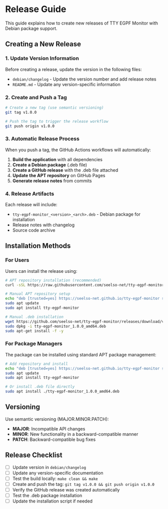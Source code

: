 # Release Guide

This guide explains how to create new releases of TTY EGPF Monitor with Debian package support.

## Creating a New Release

### 1. Update Version Information

Before creating a release, update the version in the following files:

- `debian/changelog` - Update the version number and add release notes
- `README.md` - Update any version-specific information

### 2. Create and Push a Tag

```bash
# Create a new tag (use semantic versioning)
git tag v1.0.0

# Push the tag to trigger the release workflow
git push origin v1.0.0
```

### 3. Automatic Release Process

When you push a tag, the GitHub Actions workflows will automatically:

1. **Build the application** with all dependencies
2. **Create a Debian package** (.deb file)
3. **Create a GitHub release** with the .deb file attached
4. **Update the APT repository** on GitHub Pages
5. **Generate release notes** from commits

### 4. Release Artifacts

Each release will include:

- `tty-egpf-monitor_<version>_<arch>.deb` - Debian package for installation
- Release notes with changelog
- Source code archive

## Installation Methods

### For Users

Users can install the release using:

```bash
# APT repository installation (recommended)
curl -sSL https://raw.githubusercontent.com/seelso-net/tty-egpf-monitor/main/setup-repo.sh | bash

# Manual APT repository setup
echo "deb [trusted=yes] https://seelso-net.github.io/tty-egpf-monitor stable main" | sudo tee /etc/apt/sources.list.d/tty-egpf-monitor.list
sudo apt update
sudo apt install tty-egpf-monitor

# Manual .deb installation
wget https://github.com/seelso-net/tty-egpf-monitor/releases/download/v1.0.0/tty-egpf-monitor_1.0.0_amd64.deb
sudo dpkg -i tty-egpf-monitor_1.0.0_amd64.deb
sudo apt-get install -f -y
```

### For Package Managers

The package can be installed using standard APT package management:

```bash
# Add repository and install
echo "deb [trusted=yes] https://seelso-net.github.io/tty-egpf-monitor stable main" | sudo tee /etc/apt/sources.list.d/tty-egpf-monitor.list
sudo apt update
sudo apt install tty-egpf-monitor

# Or install .deb file directly
sudo apt install ./tty-egpf-monitor_1.0.0_amd64.deb
```

## Versioning

Use semantic versioning (MAJOR.MINOR.PATCH):

- **MAJOR**: Incompatible API changes
- **MINOR**: New functionality in a backward-compatible manner
- **PATCH**: Backward-compatible bug fixes

## Release Checklist

- [ ] Update version in `debian/changelog`
- [ ] Update any version-specific documentation
- [ ] Test the build locally: `make clean && make`
- [ ] Create and push the tag: `git tag v1.0.0 && git push origin v1.0.0`
- [ ] Verify the GitHub release was created automatically
- [ ] Test the .deb package installation
- [ ] Update the installation script if needed
